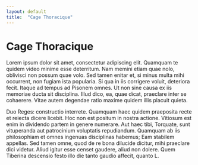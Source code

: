 ```yaml
---
layout: default
title:  "Cage Thoracique"
---
```


# Cage Thoracique

Lorem ipsum dolor sit amet, consectetur adipiscing elit. Quamquam te quidem video minime esse deterritum. Nam memini etiam quae nolo, oblivisci non possum quae volo. Sed tamen enitar et, si minus multa mihi occurrent, non fugiam ista popularia. Si qua in iis corrigere voluit, deteriora fecit. Itaque ad tempus ad Pisonem omnes. Ut non sine causa ex iis memoriae ducta sit disciplina. Illud dico, ea, quae dicat, praeclare inter se cohaerere. Vitae autem degendae ratio maxime quidem illis placuit quieta. 

Duo Reges: constructio interrete. Quamquam haec quidem praeposita recte et reiecta dicere licebit. Hoc non est positum in nostra actione. Vitiosum est enim in dividendo partem in genere numerare. Aut haec tibi, Torquate, sunt vituperanda aut patrocinium voluptatis repudiandum. Quamquam ab iis philosophiam et omnes ingenuas disciplinas habemus; Eam stabilem appellas. Sed tamen omne, quod de re bona dilucide dicitur, mihi praeclare dici videtur. Aliud igitur esse censet gaudere, aliud non dolere. Quem Tiberina descensio festo illo die tanto gaudio affecit, quanto L.

